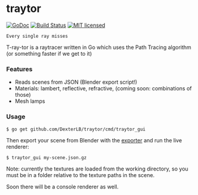 traytor
=======
[![GoDoc](https://godoc.org/github.com/DexterLB/traytor?status.svg)](http://godoc.org/github.com/DexterLB/traytor)
[![Build Status](https://travis-ci.org/DexterLB/traytor.svg?branch=master)](https://travis-ci.org/DexterLB/traytor)
[![MIT licensed](https://img.shields.io/badge/license-MIT-blue.svg)](https://raw.githubusercontent.com/DexterLB/traytor/master/LICENSE)

```Every single ray misses```

T-ray-tor is a raytracer written in Go which uses the Path Tracing algorithm
(or something faster if we get to it)

### Features

- Reads scenes from JSON (Blender export script!)
- Materials: lambert, reflective, refractive, (coming soon: combinations of those)
- Mesh lamps

### Usage
	$ go get github.com/DexterLB/traytor/cmd/traytor_gui

Then export your scene from Blender with the [exporter](https://github.com/DexterLB/traytor/tree/master/blender_exporter) and run the live renderer:

	$ traytor_gui my-scene.json.gz

Note: currently the textures are loaded from the working directory, so you must be in a folder relative to the texture paths in the scene.

Soon there will be a console renderer as well.
